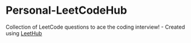 # Personal-LeetCodeHub
Collection of LeetCode questions to ace the coding interview! - Created using [LeetHub](https://github.com/QasimWani/LeetHub)
